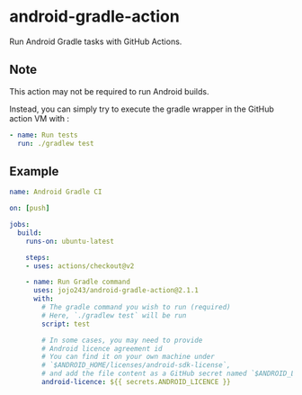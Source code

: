 # android-gradle-action

Run Android Gradle tasks with GitHub Actions.

## Note
This action may not be required to run Android builds.

Instead, you can simply try to execute the gradle wrapper in the GitHub action VM with :

```yaml
- name: Run tests
  run: ./gradlew test
```

## Example

```yaml
name: Android Gradle CI

on: [push]

jobs:
  build:
    runs-on: ubuntu-latest

    steps:
    - uses: actions/checkout@v2

    - name: Run Gradle command
      uses: jojo243/android-gradle-action@2.1.1
      with:
        # The gradle command you wish to run (required)
        # Here, `./gradlew test` will be run
        script: test

        # In some cases, you may need to provide
        # Android licence agreement id
        # You can find it on your own machine under
        # `$ANDROID_HOME/licenses/android-sdk-license`,
        # and add the file content as a GitHub secret named `$ANDROID_LICENCE`.
        android-licence: ${{ secrets.ANDROID_LICENCE }}
```

